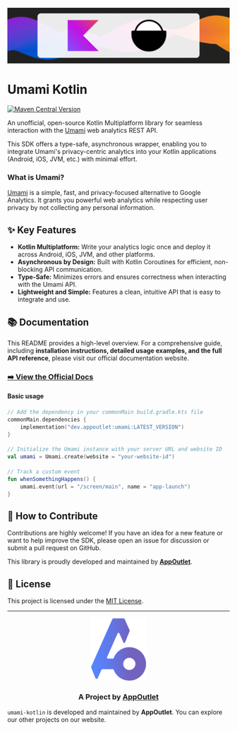 ![banner](docs/img/banner.png)
# Umami Kotlin

[![Maven Central Version](https://img.shields.io/maven-central/v/dev.appoutlet/umami?style=for-the-badge&label=Maven%20Central&link=https%3A%2F%2Fcentral.sonatype.com%2Fartifact%2Fdev.appoutlet%2Fumami)](https://central.sonatype.com/artifact/dev.appoutlet/umami)

An unofficial, open-source Kotlin Multiplatform library for seamless interaction with the [Umami](https://umami.is) web analytics REST API.

This SDK offers a type-safe, asynchronous wrapper, enabling you to integrate Umami's privacy-centric analytics into your Kotlin applications (Android, iOS, JVM, etc.) with minimal effort.

### What is Umami?

[Umami](https://umami.is) is a simple, fast, and privacy-focused alternative to Google Analytics. It grants you powerful web analytics while respecting user privacy by not collecting any personal information.

## ✨ Key Features

* **Kotlin Multiplatform:** Write your analytics logic once and deploy it across Android, iOS, JVM, and other platforms.
* **Asynchronous by Design:** Built with Kotlin Coroutines for efficient, non-blocking API communication.
* **Type-Safe:** Minimizes errors and ensures correctness when interacting with the Umami API.
* **Lightweight and Simple:** Features a clean, intuitive API that is easy to integrate and use.

## 📚 Documentation

This README provides a high-level overview. For a comprehensive guide, including **installation instructions, detailed usage examples, and the full API reference**, please visit our official documentation website.

### **[➡️ View the Official Docs](https://appoutlet.dev/umami-kotlin/)**

#### Basic usage
```kotlin
// Add the dependency in your commonMain build.gradle.kts file
commonMain.dependencies {
    implementation("dev.appoutlet:umami:LATEST_VERSION")
}

// Initialize the Umami instance with your server URL and website ID
val umami = Umami.create(website = "your-website-id")

// Track a custom event
fun whenSomethingHappens() {
    umami.event(url = "/screen/main", name = "app-launch")
}
```

## 🙌 How to Contribute

Contributions are highly welcome\! If you have an idea for a new feature or want to help improve the SDK, please open an issue for discussion or submit a pull request on GitHub.

This library is proudly developed and maintained by **[AppOutlet](https://appoutlet.dev)**.

## 📜 License

This project is licensed under the [MIT License](https://www.google.com/search?q=LICENSE).

-----
<div align="center">

![AppOutlet Logo](docs/img/appoutlet.png)
### **A Project by [AppOutlet](https://appoutlet.dev)**

</div>

`umami-kotlin` is developed and maintained by **AppOutlet**. You can explore our other projects on our website.